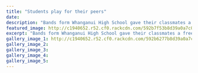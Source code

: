```yaml
---
title: "Students play for their peers"
date: 
description: "Bands form Whanganui High School gave their classmates a free performance yesterday - here, Brimstone get ready to rock in preparation for the upcoming Smokefreerockquest..."
featured_image: http://c1940652.r52.cf0.rackcdn.com/592b7f53b8d39a0a7c000c2a/rockquest-band-playing-at-whs-photo-only.jpg
excerpt: "Bands form Whanganui High School gave their classmates a free performance yesterday - here, Brimstone get ready to rock in preparation for the upcoming Smokefreerockquest."
gallery_image_1: http://c1940652.r52.cf0.rackcdn.com/592b6277b8d39a0a7c000c0e/Jonathan-Stolk-from-Brimstone-performs-at-WHS-on-Friday-PhotoStuart-Munro.jpg
gallery_image_2: 
gallery_image_3: 
gallery_image_4: 
gallery_image_5: 
---
```


